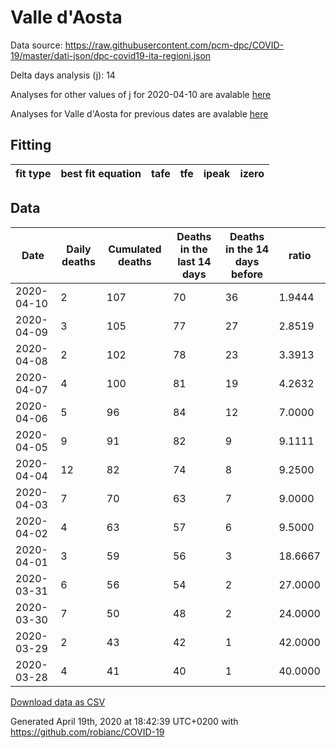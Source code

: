 # Valle d'Aosta

Data source: https://raw.githubusercontent.com/pcm-dpc/COVID-19/master/dati-json/dpc-covid19-ita-regioni.json

Delta days analysis (j): 14

Analyses for other values of j for 2020-04-10 are avalable [here](../2020-04-10/README.md)

Analyses for Valle d'Aosta for previous dates are avalable [here](../README.md)

## Fitting 
|fit type|best fit equation|tafe|tfe|ipeak|izero|
|-------|-----|--------|------|---|---|

## Data
|Date|Daily deaths|Cumulated deaths|Deaths in the last 14 days|Deaths in the 14 days before|ratio|
|----|----------|-----------|-------|--------------------|-----|
|2020-04-10|2|107|70|36|1.9444|
|2020-04-09|3|105|77|27|2.8519|
|2020-04-08|2|102|78|23|3.3913|
|2020-04-07|4|100|81|19|4.2632|
|2020-04-06|5|96|84|12|7.0000|
|2020-04-05|9|91|82|9|9.1111|
|2020-04-04|12|82|74|8|9.2500|
|2020-04-03|7|70|63|7|9.0000|
|2020-04-02|4|63|57|6|9.5000|
|2020-04-01|3|59|56|3|18.6667|
|2020-03-31|6|56|54|2|27.0000|
|2020-03-30|7|50|48|2|24.0000|
|2020-03-29|2|43|42|1|42.0000|
|2020-03-28|4|41|40|1|40.0000|

[Download data as CSV](COVID-19_valle_d'aosta_j14_2020-04-10.csv)

Generated April 19th, 2020 at 18:42:39 UTC+0200 with https://github.com/robianc/COVID-19
